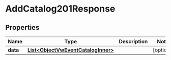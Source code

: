 

# AddCatalog201Response


## Properties

| Name | Type | Description | Notes |
|------------ | ------------- | ------------- | -------------|
|**data** | [**List&lt;ObjectVwEventCatalogInner&gt;**](ObjectVwEventCatalogInner.md) |  |  [optional] |



